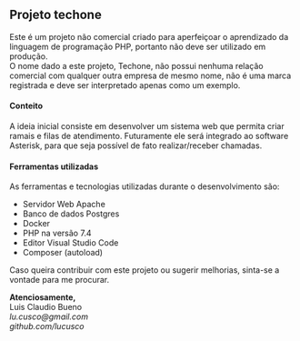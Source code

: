 ## Projeto techone

Este é um projeto não comercial criado para aperfeiçoar o aprendizado da linguagem de programação PHP, portanto não deve ser utilizado em produção.  
O nome dado a este projeto, Techone, não possui nenhuma relação comercial com qualquer outra empresa de mesmo nome, não é uma marca registrada e deve ser interpretado apenas como um exemplo.

#### Conteito

A ideia inicial consiste em desenvolver um sistema web que permita criar ramais e filas de atendimento. Futuramente ele será integrado ao software Asterisk, para que seja possível de fato realizar/receber chamadas.

#### Ferramentas utilizadas

As ferramentas e tecnologias utilizadas durante o desenvolvimento são:
* Servidor Web Apache
* Banco de dados Postgres
* Docker
* PHP na versão 7.4
* Editor Visual Studio Code
* Composer (autoload)

Caso queira contribuir com este projeto ou sugerir melhorias, sinta-se a vontade para me procurar.

**Atenciosamente,**  
Luis Claudio Bueno  
_lu.cusco@gmail.com_  
_github.com/lucusco_  


